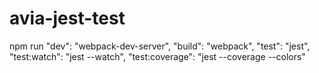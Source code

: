 # avia-jest-test

npm run "dev": "webpack-dev-server",
        "build": "webpack",
        "test": "jest",
        "test:watch": "jest --watch",
        "test:coverage": "jest --coverage --colors"
